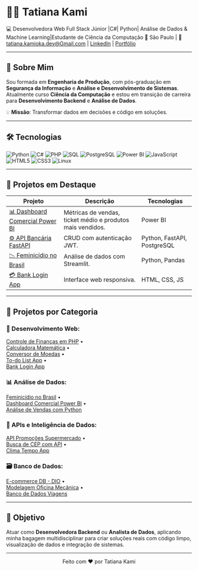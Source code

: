 # 👩‍💻 Tatiana Kami

💻 Desenvolvedora Web Full Stack Júnior |C#| Python| Análise de Dados & Machine Learning|Estudante de Ciência da Computação 
📍 São Paulo | 📧 tatiana.kamioka.dev@Gmail.com | [LinkedIn](https://linkedin.com/in/tatiana-kami) | [Portfólio](https://tatianakami.github.io)

---

## 🚀 Sobre Mim
Sou formada em **Engenharia de Produção**, com pós-graduação em **Segurança da Informação** e **Análise e Desenvolvimento de Sistemas**.  
Atualmente curso **Ciência da Computação** e estou em transição de carreira para **Desenvolvimento Backend** e **Análise de Dados**.

💡 **Missão**: Transformar dados em decisões e código em soluções.

---

## 🛠 Tecnologias
![Python](https://img.shields.io/badge/Python-3776AB?style=flat-square&logo=python&logoColor=white)
![C#](https://img.shields.io/badge/CSharp-239120?style=flat-square&logo=csharp&logoColor=white)
![PHP](https://img.shields.io/badge/PHP-777BB4?style=flat-square&logo=php&logoColor=white)
![SQL](https://img.shields.io/badge/SQL-4479A1?style=flat-square&logo=mysql&logoColor=white)
![PostgreSQL](https://img.shields.io/badge/PostgreSQL-336791?style=flat-square&logo=postgresql&logoColor=white)
![Power BI](https://img.shields.io/badge/PowerBI-F2C811?style=flat-square&logo=powerbi&logoColor=black)
![JavaScript](https://img.shields.io/badge/JavaScript-F7DF1E?style=flat-square&logo=javascript&logoColor=black)
![HTML5](https://img.shields.io/badge/HTML5-E34F26?style=flat-square&logo=html5&logoColor=white)
![CSS3](https://img.shields.io/badge/CSS3-1572B6?style=flat-square&logo=css3&logoColor=white)
![Linux](https://img.shields.io/badge/Linux-FCC624?style=flat-square&logo=linux&logoColor=black)

---

## 📌 Projetos em Destaque
| Projeto | Descrição | Tecnologias |
|---------|-----------|-------------|
| [📊 Dashboard Comercial Power BI](https://github.com/Tatianakami/Dashboard_Eletro) | Métricas de vendas, ticket médio e produtos mais vendidos. | Power BI |
| [⚙️ API Bancária FastAPI](https://github.com/Tatianakami/api-bancaria-fastapi) | CRUD com autenticação JWT. | Python, FastAPI, PostgreSQL |
| [📉 Feminicídio no Brasil](https://github.com/Tatianakami/analise-feminicidio-brasil) | Análise de dados com Streamlit. | Python, Pandas |
| [💳 Bank Login App](https://github.com/Tatianakami/bank-login-app) | Interface web responsiva. | HTML, CSS, JS |

---

## 📂 Projetos por Categoria

### 🔧 Desenvolvimento Web:
[Controle de Finanças em PHP](https://github.com/Tatianakami/controle_financas) •  
[Calculadora Matemática](https://github.com/Tatianakami/PHP_Calculadora_Matematica) •  
[Conversor de Moedas](https://github.com/Tatianakami/conversor-moedas) •  
[To-do List App](https://github.com/Tatianakami/To-do-list-app) •  
[Bank Login App](https://github.com/Tatianakami/bank-login-app)  

### 📊 Análise de Dados:
[Feminicídio no Brasil](https://github.com/Tatianakami/analise-feminicidio-brasil) •  
[Dashboard Comercial Power BI](https://github.com/Tatianakami/Dashboard-Comercial-PowerBI) •  
[Análise de Vendas com Python](https://github.com/Tatianakami/Analise-de-vendas-Python)  

### 🧠 APIs e Inteligência de Dados:
[API Promoções Supermercado](https://github.com/Tatianakami/api-promocoes-supermercado) •  
[Busca de CEP com API](https://github.com/Tatianakami/buscador-cep) •  
[Clima Tempo App](https://github.com/Tatianakami/Clima-tempo-app)  

### 🗃️ Banco de Dados:
[E-commerce DB - DIO](https://github.com/Tatianakami/ecommerce-db) •  
[Modelagem Oficina Mecânica](https://github.com/Tatianakami/modelagem_oficina_mecanica) •  
[Banco de Dados Viagens](https://github.com/Tatianakami/Banco-de-dados-Viagens)  

---

## 🎯 Objetivo
Atuar como **Desenvolvedora Backend** ou **Analista de Dados**, aplicando minha bagagem multidisciplinar para criar soluções reais com código limpo, visualização de dados e integração de sistemas.

---

<p align="center">Feito com ❤️ por Tatiana Kami</p>

